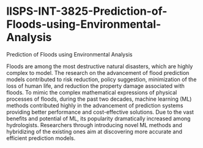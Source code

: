 # llSPS-INT-3825-Prediction-of-Floods-using-Environmental-Analysis
Prediction of Floods using Environmental Analysis


Floods are among the most destructive natural disasters, which are highly
complex to model. The research on the advancement of flood prediction models
contributed to risk reduction, policy suggestion, minimization of the loss of human
life, and reduction the property damage associated with floods. To mimic the
complex mathematical expressions of physical processes of floods, during the past
two decades, machine learning (ML) methods contributed highly in the advancement
of prediction systems providing better performance and cost-effective solutions. Due
to the vast benefits and potential of ML, its popularity dramatically increased among
hydrologists. Researchers through introducing novel ML methods and hybridizing of
the existing ones aim at discovering more accurate and efficient prediction models. 
